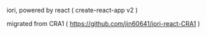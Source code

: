 iori, powered by react ( create-react-app v2 )

migrated from CRA1 ( https://github.com/jin60641/iori-react-CRA1 )
